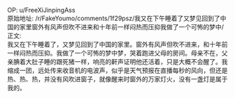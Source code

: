 
OP: u/FreeXiJinpingAss  
原始地址: /r/FakeYoumo/comments/1f29psz/我又在下午睡着了又梦见回到了中国的家里窗外有风声但吹不进来和十年前一样闷热而压抑我做了一个可怖的梦中/  
正文:  
我又在下午睡着了，又梦见回到了中国的家里。窗外有风声但吹不进来，和十年前一样闷热而压抑。我做了一个可怖的梦中梦，哭着跑进父母的房间。母亲不在，父亲腆着大肚子睡的跟死猪一样，响亮的鼾声证明他还活着，只是大概不会醒了。我缩成一团，远处传来收音机的电波声，似乎是天气预报在直播每秒的风向，但还是热、热、热，并没有风吹进窗子，就像醒来时窗外的万家灯火，没有一盏灯是属于我的。  

